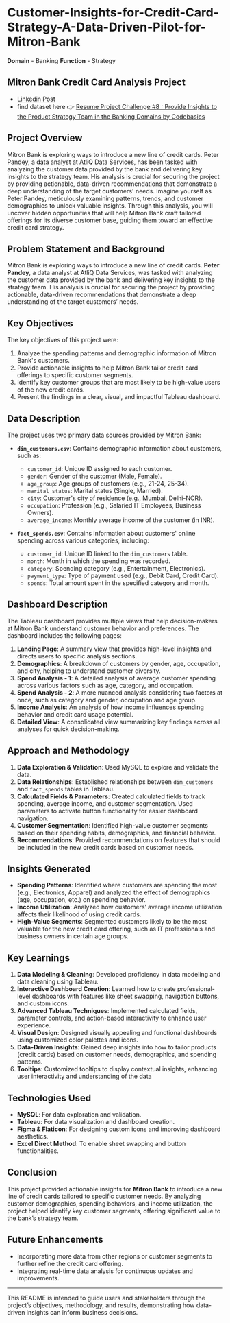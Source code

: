 # Customer-Insights-for-Credit-Card-Strategy-A-Data-Driven-Pilot-for-Mitron-Bank
**Domain** - Banking
**Function** - Strategy
## Mitron Bank Credit Card Analysis Project
-  [Linkedin Post]()
-  find dataset here 👉 [Resume Project Challenge #8 : Provide Insights to the Product Strategy Team in the Banking Domains by Codebasics](https://codebasics.io/challenge/codebasics-resume-project-challenge)
## Project Overview
Mitron Bank is exploring ways to introduce a new line of credit cards. Peter Pandey, a data analyst at AtliQ Data Services, has been tasked with analyzing the customer data provided by the bank and delivering key insights to the strategy team. His analysis is crucial for securing the project by providing actionable, data-driven recommendations that demonstrate a deep understanding of the target customers' needs. Imagine yourself as Peter Pandey, meticulously examining patterns, trends, and customer demographics to unlock valuable insights. Through this analysis, you will uncover hidden opportunities that will help Mitron Bank craft tailored offerings for its diverse customer base, guiding them toward an effective credit card strategy.

## Problem Statement and Background
Mitron Bank is exploring ways to introduce a new line of credit cards. **Peter Pandey**, a data analyst at AtliQ Data Services, was tasked with analyzing the customer data provided by the bank and delivering key insights to the strategy team. His analysis is crucial for securing the project by providing actionable, data-driven recommendations that demonstrate a deep understanding of the target customers’ needs.

## Key Objectives
The key objectives of this project were:
1. Analyze the spending patterns and demographic information of Mitron Bank's customers.
2. Provide actionable insights to help Mitron Bank tailor credit card offerings to specific customer segments.
3. Identify key customer groups that are most likely to be high-value users of the new credit cards.
4. Present the findings in a clear, visual, and impactful Tableau dashboard.

## Data Description
The project uses two primary data sources provided by Mitron Bank:

- **`dim_customers.csv`**: Contains demographic information about customers, such as:
  - `customer_id`: Unique ID assigned to each customer.
  - `gender`: Gender of the customer (Male, Female).
  - `age_group`: Age groups of customers (e.g., 21-24, 25-34).
  - `marital_status`: Marital status (Single, Married).
  - `city`: Customer's city of residence (e.g., Mumbai, Delhi-NCR).
  - `occupation`: Profession (e.g., Salaried IT Employees, Business Owners).
  - `average_income`: Monthly average income of the customer (in INR).

- **`fact_spends.csv`**: Contains information about customers' online spending across various categories, including:
  - `customer_id`: Unique ID linked to the `dim_customers` table.
  - `month`: Month in which the spending was recorded.
  - `category`: Spending category (e.g., Entertainment, Electronics).
  - `payment_type`: Type of payment used (e.g., Debit Card, Credit Card).
  - `spends`: Total amount spent in the specified category and month.

## Dashboard Description
The Tableau dashboard provides multiple views that help decision-makers at Mitron Bank understand customer behavior and preferences. The dashboard includes the following pages:

1. **Landing Page**: A summary view that provides high-level insights and directs users to specific analysis sections.
2. **Demographics**: A breakdown of customers by gender, age, occupation, and city, helping to understand customer diversity.
3. **Spend Analysis - 1**: A detailed analysis of average customer spending across various factors such as age, category, and occupation.
4. **Spend Analysis - 2**: A more nuanced analysis considering two factors at once, such as category and gender, occupation and age group.
5. **Income Analysis**: An analysis of how income influences spending behavior and credit card usage potential.
6. **Detailed View**: A consolidated view summarizing key findings across all analyses for quick decision-making.

## Approach and Methodology
1. **Data Exploration & Validation**: Used MySQL to explore and validate the data.
2. **Data Relationships**: Established relationships between `dim_customers` and `fact_spends` tables in Tableau.
3. **Calculated Fields & Parameters**: Created calculated fields to track spending, average income, and customer segmentation. Used parameters to activate button functionality for easier dashboard navigation.
4. **Customer Segmentation**: Identified high-value customer segments based on their spending habits, demographics, and financial behavior.
5. **Recommendations**: Provided recommendations on features that should be included in the new credit cards based on customer needs.

## Insights Generated
- **Spending Patterns**: Identified where customers are spending the most (e.g., Electronics, Apparel) and analyzed the effect of demographics (age, occupation, etc.) on spending behavior.
- **Income Utilization**: Analyzed how customers’ average income utilization affects their likelihood of using credit cards.
- **High-Value Segments**: Segmented customers likely to be the most valuable for the new credit card offering, such as IT professionals and business owners in certain age groups.

## Key Learnings
1. **Data Modeling & Cleaning**: Developed proficiency in data modeling and data cleaning using Tableau.
2. **Interactive Dashboard Creation**: Learned how to create professional-level dashboards with features like sheet swapping, navigation buttons, and custom icons.
3. **Advanced Tableau Techniques**: Implemented calculated fields, parameter controls, and action-based interactivity to enhance user experience.
4. **Visual Design**: Designed visually appealing and functional dashboards using customized color palettes and icons.
5. **Data-Driven Insights**: Gained deep insights into how to tailor products (credit cards) based on customer needs, demographics, and spending patterns.
6. **Tooltips**: Customized tooltips to display contextual insights, enhancing user interactivity and understanding of the data

## Technologies Used
- **MySQL**: For data exploration and validation.
- **Tableau**: For data visualization and dashboard creation.
- **Figma & Flaticon**: For designing custom icons and improving dashboard aesthetics.
- **Excel Direct Method**: To enable sheet swapping and button functionalities.

## Conclusion
This project provided actionable insights for **Mitron Bank** to introduce a new line of credit cards tailored to specific customer needs. By analyzing customer demographics, spending behaviors, and income utilization, the project helped identify key customer segments, offering significant value to the bank’s strategy team.

## Future Enhancements
- Incorporating more data from other regions or customer segments to further refine the credit card offering.
- Integrating real-time data analysis for continuous updates and improvements.

---

This README is intended to guide users and stakeholders through the project’s objectives, methodology, and results, demonstrating how data-driven insights can inform business decisions.
